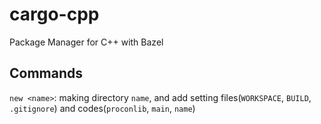 # cargo-cpp
Package Manager for C++ with Bazel

## Commands

`new <name>`: making directory `name`, and add setting files(`WORKSPACE`, `BUILD`, `.gitignore`) and codes(`proconlib`, `main`, `name`)
